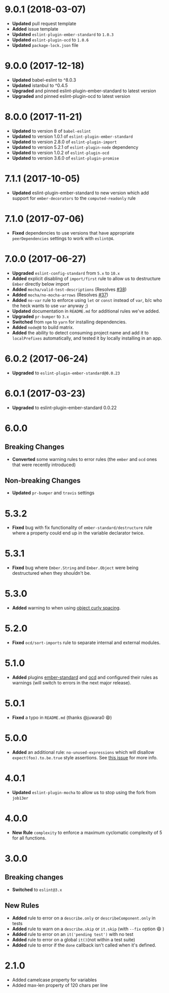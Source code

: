 # 9.0.1 (2018-03-07)
* **Updated** pull request template
* **Added** issue template
* **Updated** `eslint-plugin-ember-standard` to `1.0.3`
* **Updated** `eslint-plugin-ocd` to `1.0.6`
* **Updated** `package-lock.json` file

# 9.0.0 (2017-12-18)
* **Updated** babel-eslint to ^8.0.3
* **Updated** istanbul to ^0.4.5
* **Upgraded** and pinned eslint-plugin-ember-standard to latest version
* **Upgraded** and pinned eslint-plugin-ocd to latest version

# 8.0.0 (2017-11-21)
* **Updated** to version 8 of `babel-eslint`
* **Updated** to version 1.0.1 of `eslint-plugin-ember-standard`
* **Updated** to version 2.8.0 of `eslint-plugin-import`
* **Updated** to version 5.2.1 of `eslint-plugin-node` dependency
* **Updated** to version 1.0.2 of `eslint-plugin-ocd`
* **Updated** to version 3.6.0 of `eslint-plugin-promise`

# 7.1.1 (2017-10-05)
* **Updated** eslint-plugin-ember-standard to new version which add support for `ember-decorators` to the `computed-readonly` rule

# 7.1.0 (2017-07-06)
* **Fixed** dependencies to use versions that have appropriate `peerDependencies` settings to work with `eslint@4`. 


# 7.0.0 (2017-06-27)
* **Upgraded** `eslint-config-standard` from `5.x` to `10.x`
* **Added** explicit disabling of `import/first` rule to allow us to destructure `Ember` directly below import
* **Added** `mocha/valid-test-descriptions` (Resolves [#38](https://github.com/ciena-frost/eslint-config-frost-standard/issues/38))
* **Added** `mocha/no-mocha-arrows` (Resolves [#37](https://github.com/ciena-frost/eslint-config-frost-standard/issues/37))
* **Added** `no-var` rule to enforce using `let` or `const` instead of `var`, b/c who the heck wants to use `var` anyway ;)
* **Updated** documentation in `README.md` for additional rules we've added.
* **Upgraded** `pr-bumper` to `3.x`
* **Switched** from `npm` to `yarn` for installing dependencies.
* **Added** `node@8` to build matrix.
* **Added** the ability to detect consuming project name and add it to `localPrefixes` automatically, and tested it by locally installing in an app.

# 6.0.2 (2017-06-24)
* **Upgraded** to `eslint-plugin-ember-standard@0.0.23`

# 6.0.1 (2017-03-23)

* **Upgraded** to eslint-plugin-ember-standard 0.0.22


# 6.0.0
## Breaking Changes
* **Converted** some warning rules to error rules (the `ember` and `ocd` ones that were recently introduced)
## Non-breaking Changes
* **Updated** `pr-bumper` and `travis` settings

# 5.3.2

* **Fixed** bug with fix functionality of `ember-standard/destructure` rule where a property could end up in the variable declarator twice.


# 5.3.1

* **Fixed** bug where `Ember.String` and `Ember.Object` were being destructured when they shouldn't be.


# 5.3.0

* **Added** warning to when using [object curly spacing](http://eslint.org/docs/rules/object-curly-spacing).


# 5.2.0

* **Fixed** `ocd/sort-imports` rule to separate internal and external modules.


# 5.1.0

* **Added** plugins [ember-standard](https://github.com/ciena-blueplanet/eslint-plugin-ember-standard) and [ocd](https://github.com/ciena-blueplanet/eslint-plugin-ocd) and configured their rules as warnings (will switch to errors in the next major release).


# 5.0.1
 * **Fixed** a typo in `README.md` (thanks @juwara0 😄)



# 5.0.0
* **Added** an additional rule: `no-unused-expressions` which will disallow `expect(foo).to.be.true` style assertions. See [this issue](https://github.com/chaijs/chai/issues/726) for more info.


# 4.0.1
 * **Updated** `eslint-plugin-mocha` to allow us to stop using the fork from `job13er`



# 4.0.0
 * **New Rule** `complexity` to enforce a maximum cyclomatic complexity of 5 for all functions.

# 3.0.0
## Breaking changes
 * **Switched** to `eslint@3.x`

## New Rules

 * **Added** rule to error on a `describe.only` or `describeComponent.only` in tests
 * **Added** rule to warn on a `describe.skip` or `it.skip` (with `--fix` option 😄 )
 * **Added** rule to error on an `it('pending test')` with no test
 * **Added** rule to error on a global `it()`(not within a test suite)
 * **Added** rule to error if the `done` callback isn't called when it's defined.

# 2.1.0
* Added camelcase property for variables
* Added max-len property of 120 chars per line
